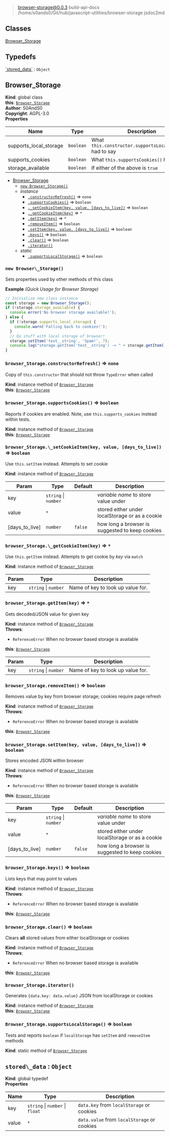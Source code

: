 
> browser-storage@0.0.3 build-api-docs /home/s0ands0/Git/hub/javascript-utilities/browser-storage
> jsdoc2md

## Classes

<dl>
<dt><a href="#Browser_Storage">Browser_Storage</a></dt>
<dd></dd>
</dl>

## Typedefs

<dl>
<dt><a href="#stored_data-codeobjectcode">`stored_data`</a> : <code>Object</code></dt>
<dd></dd>
</dl>

## Browser\_Storage
**Kind**: global class  
**this**: [<code>Browser\_Storage</code>](#Browser_Storage)  
**Author**: S0AndS0  
**Copyright**: AGPL-3.0  
**Properties**

| Name | Type | Description |
| --- | --- | --- |
| supports_local_storage | <code>boolean</code> | What `this.constructor.supportsLocalStorage()` had to say |
| supports_cookies | <code>boolean</code> | What `this.supportsCookies()` had to say |
| storage_available | <code>boolean</code> | If either of the above is `true` |


* [Browser_Storage](#Browser_Storage)
    * [`new Browser_Storage()`](#new-browser_storage)
    * _instance_
        * [`.constructorRefresh()`](#browser_storageconstructorrefresh-codenonecode) ⇒ <code>none</code>
        * [`.supportsCookies()`](#browser_storagesupportscookies-codebooleancode) ⇒ <code>boolean</code>
        * [`._setCookieItem(key, value, [days_to_live])`](#browser_storage_setcookieitemkey-value-days_to_live-codebooleancode) ⇒ <code>boolean</code>
        * [`._getCookieItem(key)`](#browser_storage_getcookieitemkey-codecode) ⇒ <code>\*</code>
        * [`.getItem(key)`](#browser_storagegetitemkey-codecode) ⇒ <code>\*</code>
        * [`.removeItem()`](#browser_storageremoveitem-codebooleancode) ⇒ <code>boolean</code>
        * [`.setItem(key, value, [days_to_live])`](#browser_storagesetitemkey-value-days_to_live-codebooleancode) ⇒ <code>boolean</code>
        * [`.keys()`](#browser_storagekeys-codebooleancode) ⇒ <code>boolean</code>
        * [`.clear()`](#browser_storageclear-codebooleancode) ⇒ <code>boolean</code>
        * [`.iterator()`](#browser_storageiterator)
    * _static_
        * [`.supportsLocalStorage()`](#browser_storagesupportslocalstorage-codebooleancode) ⇒ <code>boolean</code>

### `new Browser\_Storage()`
Sets properties used by other methods of this class

**Example** *(Quick Usage for Browser Storage)*  
```js
// Initialize new class instance
const storage = new Browser_Storage();
if (!storage.storage_available) {
  console.error('No browser storage available!');
} else {
  if (!storage.supports_local_storage) {
    console.warn('Falling back to cookies!');
  }
  // Do stuff with local storage of browser!
  storage.setItem('test__string', 'Spam!', 7);
  console.log("storage.getItem('test__string') -> " + storage.getItem('test__string'));
}
```
### `browser_Storage.constructorRefresh()` ⇒ <code>none</code>
Copy of `this.constructor` that should not throw `TypeError` when called

**Kind**: instance method of [<code>Browser\_Storage</code>](#Browser_Storage)  
**this**: [<code>Browser\_Storage</code>](#Browser_Storage)  
### `browser_Storage.supportsCookies()` ⇒ <code>boolean</code>
Reports if cookies are enabled. Note, use `this.supports_cookies` instead within tests.

**Kind**: instance method of [<code>Browser\_Storage</code>](#Browser_Storage)  
**this**: [<code>Browser\_Storage</code>](#Browser_Storage)  
### `browser_Storage.\_setCookieItem(key, value, [days_to_live])` ⇒ <code>boolean</code>
Use `this.setItem` instead. Attempts to set cookie

**Kind**: instance method of [<code>Browser\_Storage</code>](#Browser_Storage)  

| Param | Type | Default | Description |
| --- | --- | --- | --- |
| key | <code>string</code> \| <code>number</code> |  | _variable name_ to store value under |
| value | <code>\*</code> |  | stored either under localStorage or as a cookie |
| [days_to_live] | <code>number</code> | <code>false</code> | how long a browser is suggested to keep cookies |

### `browser_Storage.\_getCookieItem(key)` ⇒ <code>\*</code>
Use `this.getItem` instead. Attempts to get cookie by _key_ via `match`

**Kind**: instance method of [<code>Browser\_Storage</code>](#Browser_Storage)  

| Param | Type | Description |
| --- | --- | --- |
| key | <code>string</code> \| <code>number</code> | Name of key to look up value for. |

### `browser_Storage.getItem(key)` ⇒ <code>\*</code>
Gets decoded/JSON value for given key

**Kind**: instance method of [<code>Browser\_Storage</code>](#Browser_Storage)  
**Throws**:

- <code>ReferenceError</code> When no browser based storage is available

**this**: [<code>Browser\_Storage</code>](#Browser_Storage)  

| Param | Type | Description |
| --- | --- | --- |
| key | <code>string</code> \| <code>number</code> | Name of key to look up value for. |

### `browser_Storage.removeItem()` ⇒ <code>boolean</code>
Removes value by key from browser storage; cookies require page refresh

**Kind**: instance method of [<code>Browser\_Storage</code>](#Browser_Storage)  
**Throws**:

- <code>ReferenceError</code> When no browser based storage is available

**this**: [<code>Browser\_Storage</code>](#Browser_Storage)  
### `browser_Storage.setItem(key, value, [days_to_live])` ⇒ <code>boolean</code>
Stores encoded JSON within browser

**Kind**: instance method of [<code>Browser\_Storage</code>](#Browser_Storage)  
**Throws**:

- <code>ReferenceError</code> When no browser based storage is available

**this**: [<code>Browser\_Storage</code>](#Browser_Storage)  

| Param | Type | Default | Description |
| --- | --- | --- | --- |
| key | <code>string</code> \| <code>number</code> |  | _variable name_ to store value under |
| value | <code>\*</code> |  | stored either under localStorage or as a cookie |
| [days_to_live] | <code>number</code> | <code>false</code> | how long a browser is suggested to keep cookies |

### `browser_Storage.keys()` ⇒ <code>boolean</code>
Lists keys that may point to values

**Kind**: instance method of [<code>Browser\_Storage</code>](#Browser_Storage)  
**Throws**:

- <code>ReferenceError</code> When no browser based storage is available

**this**: [<code>Browser\_Storage</code>](#Browser_Storage)  
### `browser_Storage.clear()` ⇒ <code>boolean</code>
Clears **all** stored values from either localStorage or cookies

**Kind**: instance method of [<code>Browser\_Storage</code>](#Browser_Storage)  
**Throws**:

- <code>ReferenceError</code> When no browser based storage is available

**this**: [<code>Browser\_Storage</code>](#Browser_Storage)  
### `browser_Storage.iterator()`
Generates `{data.key: data.value}` JSON from localStorage or cookies

**Kind**: instance method of [<code>Browser\_Storage</code>](#Browser_Storage)  
**this**: [<code>Browser\_Storage</code>](#Browser_Storage)  
### `Browser_Storage.supportsLocalStorage()` ⇒ <code>boolean</code>
Tests and reports `boolean` if `localStorage` has `setItem` and `removeItem` methods

**Kind**: static method of [<code>Browser\_Storage</code>](#Browser_Storage)  
## `stored\_data` : <code>Object</code>
**Kind**: global typedef  
**Properties**

| Name | Type | Description |
| --- | --- | --- |
| key | <code>string</code> \| <code>number</code> \| <code>float</code> | `data.key` from `localStorage` or cookies |
| value | <code>\*</code> | `data.value` from `localStorage` or cookies |

